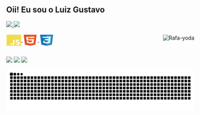 ## Oii! Eu sou o Luiz Gustavo
<div>
  <a href="https://github.com/Luizz7">
  <img height="180em" src="https://github-readme-stats.vercel.app/api?username=Luizz7&show_icons=true&theme=midnight-purple&include_all_commits=true&count_private=true"/>
  <img height="180em" src="https://github-readme-stats.vercel.app/api/top-langs/?username=Luizz7&layout=compact&langs_count=16&theme=dark"/>
<div>
<div style="display: inline_block"><br>
  <img align="center" alt="Rafa-Js" height="30" width="40" src="https://raw.githubusercontent.com/devicons/devicon/master/icons/javascript/javascript-plain.svg">
  <img align="center" alt="Rafa-HTML" height="30" width="40" src="https://raw.githubusercontent.com/devicons/devicon/master/icons/html5/html5-original.svg">
  <img align="center" alt="Rafa-CSS" height="30" width="40" src="https://raw.githubusercontent.com/devicons/devicon/master/icons/css3/css3-original.svg">
  <img align="right" alt="Rafa-yoda" src="https://media.giphy.com/media/4PUj9aD0MmP4n8ETHl/giphy.mp4">
</div>
  
  ##
  
<div>
  <a href="https://instagram.com/luizzgustavo_18" target="_blank"><img src="https://img.shields.io/badge/-Instagram-%23E4405F?style=for-the-badge&logo=instagram&logoColor=white" target="_blank"></a>
 <a href="#" target="_blank"><img src="https://img.shields.io/badge/Discord-7289DA?style=for-the-badge&logo=discord&logoColor=white" target="_blank"></a> 
  <a href = "luizgustavo.lgs22@gmail.com"><img src="https://img.shields.io/badge/-Gmail-%23333?style=for-the-badge&logo=gmail&logoColor=white" target="_blank"></a>
</div>
   
   ![Snake animation](https://github.com/Luizz7/Luizz7/blob/output/github-contribution-grid-snake.svg)
 

